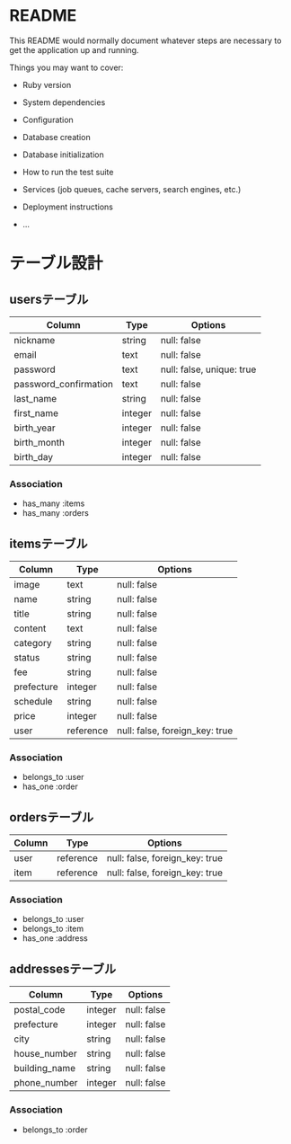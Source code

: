 # README

This README would normally document whatever steps are necessary to get the
application up and running.

Things you may want to cover:

* Ruby version

* System dependencies

* Configuration

* Database creation

* Database initialization

* How to run the test suite

* Services (job queues, cache servers, search engines, etc.)

* Deployment instructions

* ...


# テーブル設計

## usersテーブル

| Column                | Type      | Options                        |
|-----------------------|-----------|--------------------------------|
| nickname              | string    | null: false                    |
| email                 | text      | null: false                    |
| password              | text      | null: false, unique: true      |
| password_confirmation | text      | null: false                    |
| last_name             | string    | null: false                    |
| first_name            | integer   | null: false                    |
| birth_year            | integer   | null: false                    |
| birth_month           | integer   | null: false                    |
| birth_day             | integer   | null: false                    |

### Association

- has_many :items
- has_many :orders



## itemsテーブル
| Column                | Type      | Options                        |
|-----------------------|-----------|--------------------------------|
| image                 | text      | null: false                    |
| name                  | string    | null: false                    |
| title                 | string    | null: false                    |
| content               | text      | null: false                    |
| category              | string    | null: false                    |
| status                | string    | null: false                    |
| fee                   | string    | null: false                    |
| prefecture            | integer   | null: false                    |
| schedule              | string    | null: false                    |
| price                 | integer   | null: false                    |
| user                  | reference | null: false, foreign_key: true |

### Association

- belongs_to :user
- has_one :order



## ordersテーブル
| Column                | Type      | Options                        |
|-----------------------|-----------|--------------------------------|
| user                  | reference | null: false, foreign_key: true |
| item                  | reference | null: false, foreign_key: true |

### Association

- belongs_to :user
- belongs_to :item
- has_one :address



## addressesテーブル
| Column                | Type      | Options                        |
|-----------------------|-----------|--------------------------------|
| postal_code           | integer   | null: false                    |
| prefecture            | integer   | null: false                    |
| city                  | string    | null: false                    |
| house_number          | string    | null: false                    |
| building_name         | string    | null: false                    |
| phone_number          | integer   | null: false                    |

### Association

- belongs_to :order